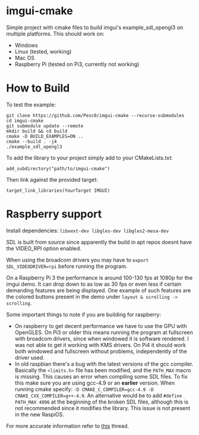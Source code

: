 # imgui-cmake

Simple project with cmake files to build imgui's example_sdl_opengl3 on multiple platforms. This should work on:
- Windows 
- Linux (tested, working)
- Mac OS
- Raspberry Pi (tested on Pi3, currently not working)

# How to Build

To test the example:
```
git clone https://github.com/Pesc0/imgui-cmake --recurse-submodules
cd imgui-cmake
git submodule update --remote
mkdir build && cd build
cmake -D BUILD_EXAMPLES=ON ..
cmake --build . -j4
./example_sdl_opengl3
```

To add the library to your project simply add to your CMakeLists.txt: 

```add_subdirectory("path/to/imgui-cmake")```

Then link against the provided target: 

```target_link_libraries(YourTarget IMGUI)```

# Raspberry support

Install dependencies: ```libxext-dev libgles-dev libgles2-mesa-dev```

SDL is built from source since apparently the build in apt repos doesnt have the VIDEO_RPI option enabled. 

When using the broadcom drivers you may have to ```export SDL_VIDEODRIVER=rpi``` before running the program.

On a Raspberry Pi 3 the performance is around 100-130 fps at 1080p for the imgui demo. It can drop down to as low as 30 fps or even less if certain demanding features are being displayed. One example of such features are the colored buttons present in the demo under `layout & scrolling -> scrolling`.

Some important things to note if you are building for raspberry:

- On raspberry to get decent performance we have to use the GPU with OpenGLES. On Pi3 or older this means running the program at fullscreen with broadcom drivers, since when windowed it is software rendered. I was not able to get it working with KMS drivers. On Pi4 it should work both windowed and fullscreen without problems, independently of the driver used.
- In old raspbian there's a bug with the latest versions of the gcc compiler. Basically the `<limits.h>` file has been modified, and the `PATH_MAX` macro is missing. This causes an error when compiling some SDL files. To fix this make sure you are using gcc-4.9 or an **earlier** version. When running cmake specify: `-D CMAKE_C_COMPILER=gcc-4.9 -D CMAKE_CXX_COMPILER=g++-4.9`. An alternative would be to add `#define PATH_MAX 4096` at the beginning of the broken SDL files, although this is not recommended since it modifies the library. This issue is not present in the new RaspiOS.

For more accurate information refer to [this](https://github.com/ocornut/imgui/pull/2837) thread.
